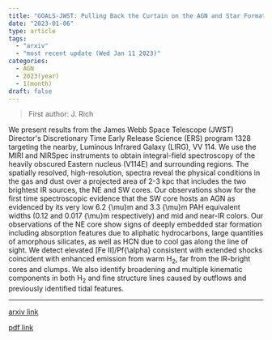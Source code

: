 ```yaml
---
title: "GOALS-JWST: Pulling Back the Curtain on the AGN and Star Formation in VV 114"
date: "2023-01-06"
type: article
tags:
  - "arxiv"
  - "most recent update (Wed Jan 11 2023)"
categories:
  - AGN
  - 2023(year)
  - 1(month)
draft: false
---
```


> First author: J. Rich

 We present results from the James Webb Space Telescope (JWST) Director's
Discretionary Time Early Release Science (ERS) program 1328 targeting the
nearby, Luminous Infrared Galaxy (LIRG), VV 114. We use the MIRI and NIRSpec
instruments to obtain integral-field spectroscopy of the heavily obscured
Eastern nucleus (V114E) and surrounding regions. The spatially resolved,
high-resolution, spectra reveal the physical conditions in the gas and dust
over a projected area of 2-3 kpc that includes the two brightest IR sources,
the NE and SW cores. Our observations show for the first time spectroscopic
evidence that the SW core hosts an AGN as evidenced by its very low 6.2 {\mu}m
and 3.3 {\mu}m PAH equivalent widths (0.12 and 0.017 {\mu}m respectively) and
mid and near-IR colors. Our observations of the NE core show signs of deeply
embedded star formation including absorption features due to aliphatic
hydrocarbons, large quantities of amorphous silicates, as well as HCN due to
cool gas along the line of sight. We detect elevated [Fe II]/Pf{\alpha}
consistent with extended shocks coincident with enhanced emission from warm
H$_{2}$, far from the IR-bright cores and clumps. We also identify broadening
and multiple kinematic components in both H$_{2}$ and fine structure lines
caused by outflows and previously identified tidal features.

---
[arxiv link](http://arxiv.org/abs/2301.02338v1)

[pdf link](http://arxiv.org/pdf/2301.02338v1)